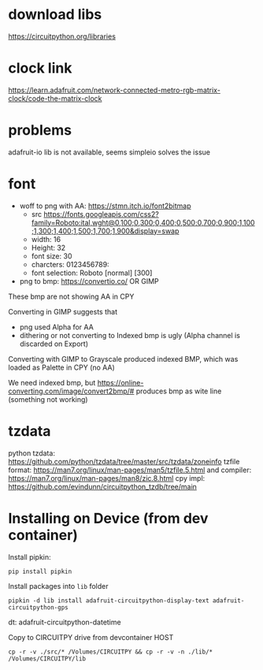 # download libs

https://circuitpython.org/libraries

# clock link

https://learn.adafruit.com/network-connected-metro-rgb-matrix-clock/code-the-matrix-clock

# problems

adafruit-io lib is not available, seems simpleio solves the issue

# font 

- woff to png with AA: https://stmn.itch.io/font2bitmap
    - src https://fonts.googleapis.com/css2?family=Roboto:ital,wght@0,100;0,300;0,400;0,500;0,700;0,900;1,100;1,300;1,400;1,500;1,700;1,900&display=swap
    - width: 16
    - Height: 32
    - font size: 30
    - charcters: 0123456789:
    - font selection: Roboto [normal] [300]
- png to bmp: https://convertio.co/ OR GIMP

These bmp are not showing AA in CPY

Converting in GIMP suggests that 
- png used Alpha for AA
- dithering or not converting to Indexed bmp is ugly (Alpha channel is discarded on Export)

Converting with GIMP to Grayscale produced indexed BMP, which was loaded as Palette in CPY (no AA)

We need indexed bmp, but https://online-converting.com/image/convert2bmp/# produces bmp as wite line (something not working)

# tzdata

python tzdata: https://github.com/python/tzdata/tree/master/src/tzdata/zoneinfo
tzfile format: https://man7.org/linux/man-pages/man5/tzfile.5.html and compiler: https://man7.org/linux/man-pages/man8/zic.8.html
cpy impl: https://github.com/evindunn/circuitpython_tzdb/tree/main

# Installing on Device (from dev container)

Install pipkin:
```shell
pip install pipkin
```

Install packages into `lib` folder
```shell
pipkin -d lib install adafruit-circuitpython-display-text adafruit-circuitpython-gps
```
dt: adafruit-circuitpython-datetime


Copy to CIRCUITPY drive from devcontainer HOST
```shell
cp -r -v ./src/* /Volumes/CIRCUITPY && cp -r -v -n ./lib/* /Volumes/CIRCUITPY/lib
```
